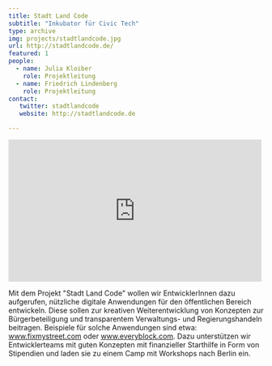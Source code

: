 ```yaml
---
title: Stadt Land Code
subtitle: "Inkubator für Civic Tech"
type: archive
img: projects/stadtlandcode.jpg
url: http://stadtlandcode.de/
featured: 1
people:
  - name: Julia Kloiber
    role: Projektleitung
  - name: Friedrich Lindenberg
    role: Projektleitung
contact:
   twitter: stadtlandcode
   website: http://stadtlandcode.de

---
```


<iframe src="https://player.vimeo.com/video/50284383" width="500" height="281"  style="margin:auto;" frameborder="0" webkitallowfullscreen mozallowfullscreen allowfullscreen></iframe>

Mit dem Projekt "Stadt Land Code" wollen wir EntwicklerInnen dazu aufgerufen, nützliche digitale Anwendungen für den öffentlichen Bereich entwickeln. Diese sollen zur kreativen Weiterentwicklung von Konzepten zur Bürgerbeteiligung und transparentem Verwaltungs- und Regierungshandeln beitragen. Beispiele für solche Anwendungen sind etwa: www.fixmystreet.com oder www.everyblock.com. Dazu unterstützen wir Entwicklerteams mit guten Konzepten mit finanzieller Starthilfe in Form von Stipendien und laden sie zu einem Camp mit Workshops nach Berlin ein.
